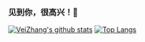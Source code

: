 <!--
### Hi there 👋
-->

<!--
**VeiZhang/VeiZhang** is a ✨ _special_ ✨ repository because its `README.md` (this file) appears on your GitHub profile.

Here are some ideas to get you started:

- 🔭 I’m currently working on ...
- 🌱 I’m currently learning ...
- 👯 I’m looking to collaborate on ...
- 🤔 I’m looking for help with ...
- 💬 Ask me about ...
- 📫 How to reach me: ...
- 😄 Pronouns: ...
- ⚡ Fun fact: ...
-->

### 见到你，很高兴！🌱

[![VeiZhang's github stats](https://github-readme-stats.vercel.app/api?username=VeiZhang&show_icons=true&theme=default)](https://github.com/anuraghazra/github-readme-stats)
[![Top Langs](https://github-readme-stats.vercel.app/api/top-langs/?username=VeiZhang&show_icons=true&layout=compact&theme=default)](https://github.com/anuraghazra/github-readme-stats)

<!-- 
https://github.com/wasabeef/wasabeef
-->
